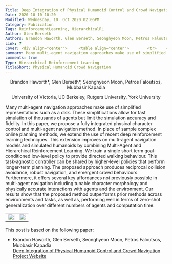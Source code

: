 ```yaml
---
Title: Deep Integration of Physical Humanoid Control and Crowd Navigation
Date: 2020-10-10 10:20
Modified: Wednesday, 10. Oct 2020 02:06PM 
Category: Publication
Tags: ReinforcementLearning, HierarchicalRL
Author: Glen Berseth
Authors: Brandon Haworth, Glen Berseth, Seonghyeon Moon, Petros Faloutsos, Mubbasir Kapadia
Link: ?
Cover: <div align="center">     <table align="center">        <tr>    <td width="25%">       <img width="100%" src="/~gberseth/projects/DeepCrowds/General-Crowds-Comparison.svg">   </td>    <td width="25%">  <img width="100%" src="/~gberseth/projects/DeepCrowds/trajectory_comparisons.svg">  </td> </tr>  </table> <img width="70%" src="/~gberseth/projects/DeepCrowds/Teaser1.png"> </div>
summary: Many multi-agent navigation approaches make use of simplified representations such as a disk. These simplifications allow for fast simulation of thousands of agents but limit the simulation accuracy and fidelity. In this paper, we propose a fully integrated physical character control and multi-agent navigation method. In place of sample complex online planning methods, we extend the use of recent deep reinforcement learning techniques. This extension improves on multi-agent navigation models and simulated humanoids by combining Multi-Agent and Hierarchical Reinforcement Learning. We train a single short term goal-conditioned low-level policy to provide directed walking behaviour. This task-agnostic controller can be shared by higher-level policies that perform longer-term planning. The proposed approach produces reciprocal collision avoidance, robust navigation, and emergent crowd behaviours. Furthermore, it offers several key affordances not previously possible in multi-agent navigation including tunable character morphology and physically accurate interactions with agents and the environment. Our results show that the proposed method outperforms prior methods across environments and tasks, as well as, performing well in terms of zero-shot generalization over different numbers of agents and computation time.
comments: true
Type: Hierarchical Reinforcement Learning
TitleShort: Physical Humanoid Crowd Navigation
---
```


<div align="center">
	<p>
				Brandon Haworth*, Glen Berseth*, Seonghyeon Moon, Petros Faloutsos, Mubbasir Kapadia
	</p>
	<p>	
            University of Victoria, UC Berkeley, Rutgers University, York University
    </p>
</div>


Many multi-agent navigation approaches make use of simplified representations such as a disk. These simplifications allow for fast simulation of thousands of agents but limit the simulation accuracy and fidelity. In this paper, we propose a fully integrated physical character control and multi-agent navigation method. In place of sample complex online planning methods, we extend the use of recent deep reinforcement learning techniques. This extension improves on multi-agent navigation models and simulated humanoids by combining Multi-Agent and Hierarchical Reinforcement Learning. We train a single short term goal-conditioned low-level policy to provide directed walking behaviour. This task-agnostic controller can be shared by higher-level policies that perform longer-term planning. The proposed approach produces reciprocal collision avoidance, robust navigation, and emergent crowd behaviours. Furthermore, it offers several key affordances not previously possible in multi-agent navigation including tunable character morphology and physically accurate interactions with agents and the environment. Our results show that the proposed method outperforms prior methods across environments and tasks, as well as, performing well in terms of zero-shot generalization over different numbers of agents and computation time.


<div class="t">
    <table align="center">
        <tr>
    <td align="center">
        <img width="100%" src="/~gberseth/projects/DeepCrowds/General-Crowds-Comparison.svg">
        </td>
    <td>
   		<img width="100%" src="/~gberseth/projects/DeepCrowds/trajectory_comparisons.svg">
           </td>
</table>
</div>


This post is based on the following paper:

- Brandon Haworth, Glen Berseth, Seonghyeon Moon, Petros Faloutsos, Mubbasir Kapadia <br />
  [Deep Integration of Physical Humanoid Control and Crowd Navigation](/~gberseth/projects/DeepCrowds/DeepCrowds.pdf) <br />
  [Project Website](?)
